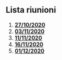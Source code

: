  ## Lista riunioni
 1. **[27/10/2020](2020_10_27.md)**
 2. **[03/11/2020](2020_11_03.md)**
 3. **[11/11/2020](2020_11_11.md)**
 4. **[16/11/2020](2020_11_16.md)**
 5. **[01/12/2020](2020_12_01.md)**
 
